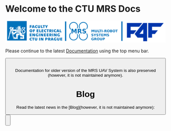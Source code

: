 # Welcome to the CTU MRS Docs

![](./logos.png)

Please continue to the latest [Documentation](https://klaxalk.github.io/docusaurus_test/) using the top menu bar.

<Button label="🔗 Documentation" link="https://klaxalk.github.io/docusaurus_test/" block /><br />

Documentation for older version of the MRS UAV System is also preserved (however, it is not maintained anymore).

# Blog

Read the latest news in the [Blog](however, it is not maintained anymore):

<Button label="🔗 Blog" link="https://klaxalk.github.io/docusaurus_test/blog" block /><br />
